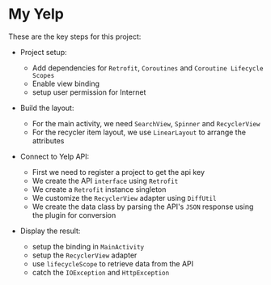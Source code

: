# My Yelp 

These are the key steps for this project:
  
- Project setup:
  - Add dependencies for `Retrofit`, `Coroutines` and `Coroutine Lifecycle Scopes`
  - Enable view binding
  - setup user permission for Internet
  
- Build the layout:
  - For the main activity, we need `SearchView`, `Spinner` and `RecyclerView`
  - For the recycler item layout, we use `LinearLayout` to arrange the attributes
  
- Connect to Yelp API:
  - First we need to register a project to get the api key
  - We create the API `interface` using `Retrofit`
  - We create a `Retrofit` instance singleton
  - We customize the `RecyclerView` adapter using `DiffUtil`
  - We create the data class by parsing the API's `JSON` response using the plugin for conversion
  
- Display the result:
  - setup the binding in `MainActivity`
  - setup the `RecyclerView` adapter
  - use `lifecycleScope` to retrieve data from the API 
  - catch the `IOException` and `HttpException`